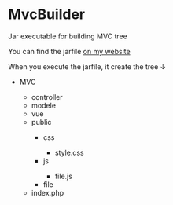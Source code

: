 <h1>MvcBuilder</h1>
<p>Jar executable for building MVC tree</p>
<p>You can find the jarfile <a href="http://theo-lf.fr/pages/ProjetPerso.php">on my website</a></p>
<p>When you execute the jarfile, it create the tree ↓</p>
<ul>
	<li>MVC</li>
	<ul>
		<li>controller</li>
		<li>modele</li>
		<li>vue</li>
		<li>public</li>
		<ul>
			<li>css</li>
			<ul>
				<li>style.css</li>
			</ul>
			<li>js</li>
			<ul>
				<li>file.js</li>
			</ul>
			<li>file</li>
		</ul>
		<li>index.php</li>
	</ul>
</ul>
